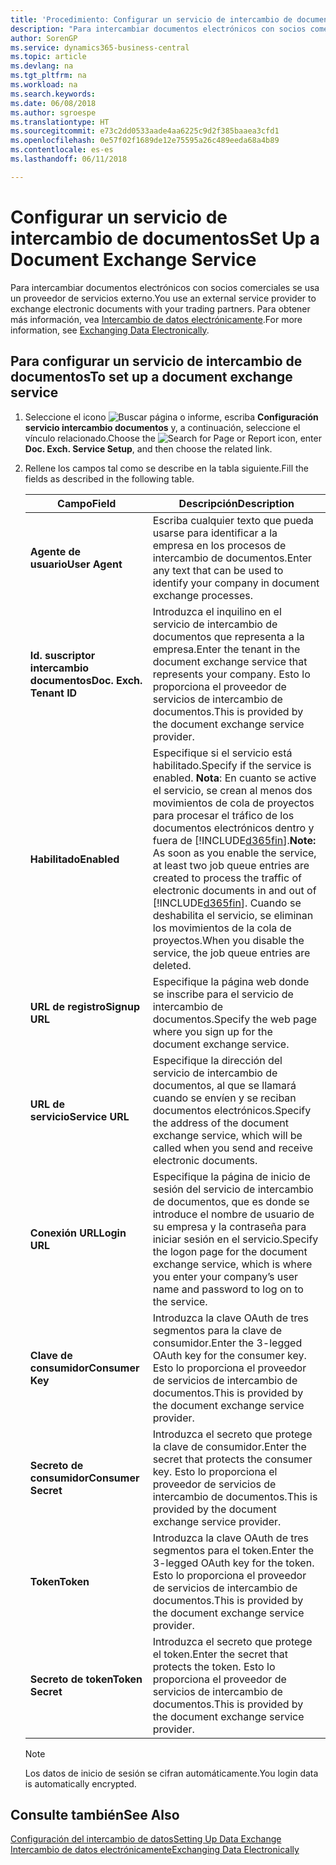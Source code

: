 ```yaml
---
title: 'Procedimiento: Configurar un servicio de intercambio de documentos | Documentos de Microsoft'
description: "Para intercambiar documentos electrónicos con socios comerciales se usa un proveedor de servicios externo."
author: SorenGP
ms.service: dynamics365-business-central
ms.topic: article
ms.devlang: na
ms.tgt_pltfrm: na
ms.workload: na
ms.search.keywords: 
ms.date: 06/08/2018
ms.author: sgroespe
ms.translationtype: HT
ms.sourcegitcommit: e73c2dd0533aade4aa6225c9d2f385baaea3cfd1
ms.openlocfilehash: 0e57f02f1689de12e75595a26c489eeda68a4b89
ms.contentlocale: es-es
ms.lasthandoff: 06/11/2018

---
```

# <a name="set-up-a-document-exchange-service"></a><span data-ttu-id="67bcd-103">Configurar un servicio de intercambio de documentos</span><span class="sxs-lookup"><span data-stu-id="67bcd-103">Set Up a Document Exchange Service</span></span>
<span data-ttu-id="67bcd-104">Para intercambiar documentos electrónicos con socios comerciales se usa un proveedor de servicios externo.</span><span class="sxs-lookup"><span data-stu-id="67bcd-104">You use an external service provider to exchange electronic documents with your trading partners.</span></span> <span data-ttu-id="67bcd-105">Para obtener más información, vea [Intercambio de datos electrónicamente](across-data-exchange.md).</span><span class="sxs-lookup"><span data-stu-id="67bcd-105">For more information, see [Exchanging Data Electronically](across-data-exchange.md).</span></span>  

## <a name="to-set-up-a-document-exchange-service"></a><span data-ttu-id="67bcd-106">Para configurar un servicio de intercambio de documentos</span><span class="sxs-lookup"><span data-stu-id="67bcd-106">To set up a document exchange service</span></span>  
1. <span data-ttu-id="67bcd-107">Seleccione el icono ![Buscar página o informe](media/ui-search/search_small.png "icono Buscar página o informe"), escriba **Configuración servicio intercambio documentos** y, a continuación, seleccione el vínculo relacionado.</span><span class="sxs-lookup"><span data-stu-id="67bcd-107">Choose the ![Search for Page or Report](media/ui-search/search_small.png "Search for Page or Report icon") icon, enter **Doc. Exch. Service Setup**, and then choose the related link.</span></span>  
2. <span data-ttu-id="67bcd-108">Rellene los campos tal como se describe en la tabla siguiente.</span><span class="sxs-lookup"><span data-stu-id="67bcd-108">Fill the fields as described in the following table.</span></span>  

    |<span data-ttu-id="67bcd-109">Campo</span><span class="sxs-lookup"><span data-stu-id="67bcd-109">Field</span></span>|<span data-ttu-id="67bcd-110">Descripción</span><span class="sxs-lookup"><span data-stu-id="67bcd-110">Description</span></span>|  
    |---------------------------------|---------------------------------------|  
    |<span data-ttu-id="67bcd-111">**Agente de usuario**</span><span class="sxs-lookup"><span data-stu-id="67bcd-111">**User Agent**</span></span>|<span data-ttu-id="67bcd-112">Escriba cualquier texto que pueda usarse para identificar a la empresa en los procesos de intercambio de documentos.</span><span class="sxs-lookup"><span data-stu-id="67bcd-112">Enter any text that can be used to identify your company in document exchange processes.</span></span>|  
    |<span data-ttu-id="67bcd-113">**Id. suscriptor intercambio documentos**</span><span class="sxs-lookup"><span data-stu-id="67bcd-113">**Doc. Exch. Tenant ID**</span></span>|<span data-ttu-id="67bcd-114">Introduzca el inquilino en el servicio de intercambio de documentos que representa a la empresa.</span><span class="sxs-lookup"><span data-stu-id="67bcd-114">Enter the tenant in the document exchange service that represents your company.</span></span> <span data-ttu-id="67bcd-115">Esto lo proporciona el proveedor de servicios de intercambio de documentos.</span><span class="sxs-lookup"><span data-stu-id="67bcd-115">This is provided by the document exchange service provider.</span></span>|  
    |<span data-ttu-id="67bcd-116">**Habilitado**</span><span class="sxs-lookup"><span data-stu-id="67bcd-116">**Enabled**</span></span>|<span data-ttu-id="67bcd-117">Especifique si el servicio está habilitado.</span><span class="sxs-lookup"><span data-stu-id="67bcd-117">Specify if the service is enabled.</span></span> <span data-ttu-id="67bcd-118">**Nota**: En cuanto se active el servicio, se crean al menos dos movimientos de cola de proyectos para procesar el tráfico de los documentos electrónicos dentro y fuera de [!INCLUDE[d365fin](includes/d365fin_md.md)].</span><span class="sxs-lookup"><span data-stu-id="67bcd-118">**Note:**  As soon as you enable the service, at least two job queue entries are created to process the traffic of electronic documents in and out of [!INCLUDE[d365fin](includes/d365fin_md.md)].</span></span> <span data-ttu-id="67bcd-119">Cuando se deshabilita el servicio, se eliminan los movimientos de la cola de proyectos.</span><span class="sxs-lookup"><span data-stu-id="67bcd-119">When you disable the service, the job queue entries are deleted.</span></span>|  
    |<span data-ttu-id="67bcd-120">**URL de registro**</span><span class="sxs-lookup"><span data-stu-id="67bcd-120">**Signup URL**</span></span>|<span data-ttu-id="67bcd-121">Especifique la página web donde se inscribe para el servicio de intercambio de documentos.</span><span class="sxs-lookup"><span data-stu-id="67bcd-121">Specify the web page where you sign up for the document exchange service.</span></span>|  
    |<span data-ttu-id="67bcd-122">**URL de servicio**</span><span class="sxs-lookup"><span data-stu-id="67bcd-122">**Service URL**</span></span>|<span data-ttu-id="67bcd-123">Especifique la dirección del servicio de intercambio de documentos, al que se llamará cuando se envíen y se reciban documentos electrónicos.</span><span class="sxs-lookup"><span data-stu-id="67bcd-123">Specify the address of the document exchange service, which will be called when you send and receive electronic documents.</span></span>|  
    |<span data-ttu-id="67bcd-124">**Conexión URL**</span><span class="sxs-lookup"><span data-stu-id="67bcd-124">**Login URL**</span></span>|<span data-ttu-id="67bcd-125">Especifique la página de inicio de sesión del servicio de intercambio de documentos, que es donde se introduce el nombre de usuario de su empresa y la contraseña para iniciar sesión en el servicio.</span><span class="sxs-lookup"><span data-stu-id="67bcd-125">Specify the logon page for the document exchange service, which is where you enter your company’s user name and password to log on to the service.</span></span>|  
    |<span data-ttu-id="67bcd-126">**Clave de consumidor**</span><span class="sxs-lookup"><span data-stu-id="67bcd-126">**Consumer Key**</span></span>|<span data-ttu-id="67bcd-127">Introduzca la clave OAuth de tres segmentos para la clave de consumidor.</span><span class="sxs-lookup"><span data-stu-id="67bcd-127">Enter the 3-legged OAuth key for the consumer key.</span></span> <span data-ttu-id="67bcd-128">Esto lo proporciona el proveedor de servicios de intercambio de documentos.</span><span class="sxs-lookup"><span data-stu-id="67bcd-128">This is provided by the document exchange service provider.</span></span>|  
    |<span data-ttu-id="67bcd-129">**Secreto de consumidor**</span><span class="sxs-lookup"><span data-stu-id="67bcd-129">**Consumer Secret**</span></span>|<span data-ttu-id="67bcd-130">Introduzca el secreto que protege la clave de consumidor.</span><span class="sxs-lookup"><span data-stu-id="67bcd-130">Enter the secret that protects the consumer key.</span></span> <span data-ttu-id="67bcd-131">Esto lo proporciona el proveedor de servicios de intercambio de documentos.</span><span class="sxs-lookup"><span data-stu-id="67bcd-131">This is provided by the document exchange service provider.</span></span>|  
    |<span data-ttu-id="67bcd-132">**Token**</span><span class="sxs-lookup"><span data-stu-id="67bcd-132">**Token**</span></span>|<span data-ttu-id="67bcd-133">Introduzca la clave OAuth de tres segmentos para el token.</span><span class="sxs-lookup"><span data-stu-id="67bcd-133">Enter the 3-legged OAuth key for the token.</span></span> <span data-ttu-id="67bcd-134">Esto lo proporciona el proveedor de servicios de intercambio de documentos.</span><span class="sxs-lookup"><span data-stu-id="67bcd-134">This is provided by the document exchange service provider.</span></span>|  
    |<span data-ttu-id="67bcd-135">**Secreto de token**</span><span class="sxs-lookup"><span data-stu-id="67bcd-135">**Token Secret**</span></span>|<span data-ttu-id="67bcd-136">Introduzca el secreto que protege el token.</span><span class="sxs-lookup"><span data-stu-id="67bcd-136">Enter the secret that protects the token.</span></span> <span data-ttu-id="67bcd-137">Esto lo proporciona el proveedor de servicios de intercambio de documentos.</span><span class="sxs-lookup"><span data-stu-id="67bcd-137">This is provided by the document exchange service provider.</span></span>|  

    > [!NOTE]  
    > <span data-ttu-id="67bcd-138">Los datos de inicio de sesión se cifran automáticamente.</span><span class="sxs-lookup"><span data-stu-id="67bcd-138">You login data is automatically encrypted.</span></span>

## <a name="see-also"></a><span data-ttu-id="67bcd-139">Consulte también</span><span class="sxs-lookup"><span data-stu-id="67bcd-139">See Also</span></span>  
[<span data-ttu-id="67bcd-140">Configuración del intercambio de datos</span><span class="sxs-lookup"><span data-stu-id="67bcd-140">Setting Up Data Exchange</span></span>](across-set-up-data-exchange.md)  
[<span data-ttu-id="67bcd-141">Intercambio de datos electrónicamente</span><span class="sxs-lookup"><span data-stu-id="67bcd-141">Exchanging Data Electronically</span></span>](across-data-exchange.md)


